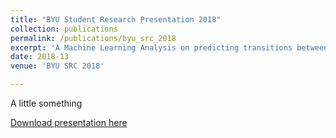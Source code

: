 ```yaml
---
title: "BYU Student Research Presentation 2018"
collection: publications
permalink: /publications/byu_src_2018
excerpt: 'A Machine Learning Analysis on predicting transitions between communities, using baseball teams as a proxy'
date: 2018-13
venue: 'BYU SRC 2018'

---
```

A little something

[Download presentation here](http://joeleung16.github.io/files/Joseph_Leung_Resume.pdf)
